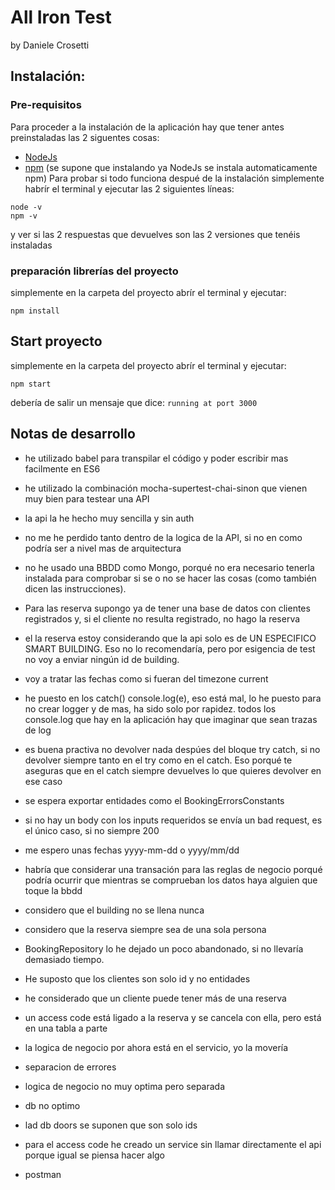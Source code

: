 # All Iron Test
by Daniele Crosetti

## Instalación: 
### Pre-requisitos
Para proceder a la instalación de la aplicación hay que tener antes preinstaladas las 2 siguentes cosas:
- [NodeJs](https://nodejs.org/en/download/ "NodeJs")
- [npm](https://www.npmjs.com/get-npm "npm") (se supone que instalando ya NodeJs se instala automaticamente npm)
Para probar si todo funciona despué de la instalación simplemente habrír el terminal y ejecutar las 2 siguientes líneas:
```
node -v
npm -v
```
y ver si las 2 respuestas que devuelves son las 2 versiones que tenéis instaladas
### preparación librerías del proyecto
simplemente en la carpeta del proyecto abrír el terminal y ejecutar:
```
npm install
```
## Start proyecto
simplemente en la carpeta del proyecto abrír el terminal y ejecutar:
```
npm start
```
debería de salir un mensaje que dice: `running at port 3000`

## Notas de desarrollo
- he utilizado babel para transpilar el código y poder escribir mas facilmente en ES6
- he utilizado la combinación mocha-supertest-chai-sinon que vienen muy bien para testear una API
- la api la he hecho muy sencilla y sin auth
- no me he perdido tanto dentro de la logica de la API, si no en como podría ser a nivel mas de arquitectura
- no he usado una BBDD como Mongo, porqué no era necesario tenerla instalada para comprobar si se o no se hacer las cosas (como también dicen las instrucciones).
- Para las reserva supongo ya de tener una base de datos con clientes registrados y, si el cliente no resulta registrado, no hago la reserva
- el la reserva estoy considerando que la api solo es de UN ESPECIFICO SMART BUILDING. Eso no lo recomendaría, pero por esigencia de test no voy a enviar ningún id de building.
- voy a tratar las fechas como si fueran del timezone current
- he puesto en los catch() console.log(e), eso está mal, lo he puesto para no crear logger y de mas, ha sido solo por rapidez. todos los console.log que hay en la aplicación hay que imaginar que sean trazas de log
- es buena practiva no devolver nada despúes del bloque try catch, si no devolver siempre tanto en el try como en el catch. Eso porqué te aseguras que en el catch siempre devuelves lo que quieres devolver en ese caso 

- se espera exportar entidades como el BookingErrorsConstants
- si no hay un body con los inputs requeridos se envía un bad request, es el único caso, si no siempre 200
- me espero unas fechas yyyy-mm-dd o yyyy/mm/dd
- habría que considerar una transación para las reglas de negocio porqué podría ocurrir que mientras se comprueban los datos haya alguien que toque la bbdd
- considero que el building no se llena nunca
- considero que la reserva siempre sea de una sola persona
- BookingRepository lo he dejado un poco abandonado, si no llevaría demasiado tiempo.
- He suposto que los clientes son solo id y no entidades
- he considerado que un cliente puede tener más de una reserva 
- un access code está ligado a la reserva y se cancela con ella, pero está en una tabla a parte
- la logica de negocio por ahora está en el servicio, yo la movería
- separacion de errores 
- logica de negocio no muy optima pero separada
- db no optimo 
- lad db doors se suponen que son solo ids
- para el access code he creado un service sin llamar directamente el api porque igual se piensa hacer algo
- postman
